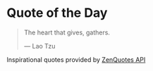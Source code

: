 # Quote of the Day

<!-- QUOTE_START -->
> The heart that gives, gathers.
>
> — Lao Tzu

Inspirational quotes provided by <a href="https://zenquotes.io/" target="_blank">ZenQuotes API</a>
<!-- QUOTE_END -->